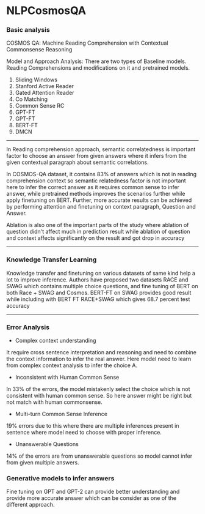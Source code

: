 # NLPCosmosQA

### Basic analysis

COSMOS QA: Machine Reading Comprehension with Contextual Commonsense Reasoning

Model and Approach Analysis:
There are two types of Baseline models. Reading Comprehensions and modifications on it and pretrained models.
1.	Sliding Windows
2.	Stanford Active Reader
3.	Gated Attention Reader
4.	Co Matching
5.	Common Sense RC
6.	GPT-FT
7.	GPT-FT
8.	BERT-FT
9.	DMCN

---

In Reading comprehension approach, semantic correlatedness is important factor to choose an answer from given answers where it infers from the given contextual paragraph about semantic correlations. 

In COSMOS-QA dataset, it contains 83% of answers which is not in reading comprehension context so semantic relatedness factor is not important here to infer the correct answer as it requires common sense to infer answer, while pretrained methods improves the scenarios further while apply finetuning on BERT. Further, more accurate results can be achieved by performing attention and finetuning on context paragraph, Question and Answer.

Ablation is also one of the important parts of the study where ablation of question didn't affect much in prediction result while ablation of question and context affects significantly on the result and got drop in accuracy

---

### Knowledge Transfer Learning ###

Knowledge transfer and finetuning on various datasets of same kind help a lot to improve inference. Authors have proposed two datasets RACE and SWAG which contains multiple choice questions, and fine tuning of BERT on both Race + SWAG and Cosmos. BERT-FT on SWAG provides good result while including with BERT FT RACE+SWAG which gives 68.7 percent test accuracy

---

### Error Analysis

* Complex context understanding 

It require cross sentence interpretation and reasoning and need to combine the context information to infer the real answer. Here model need to learn from complex context analysis
to infer the choice A. 


*	Inconsistent with Human Common Sense

In 33% of the errors, the model mistakenly select the choice which is not consistent with human common sense. So here answer might be right but not match with human commonsense.

* Multi-turn Common Sense Inference

19% errors due to this where there are multiple inferences present in sentence where model need to choose with proper inference.

*	Unanswerable Questions

14% of the errors are from unanswerable questions so model cannot infer from given multiple answers.


### Generative models to infer answers ###

Fine tuning on GPT and GPT-2 can provide better understanding and provide more accurate answer which can be consider as one of the different approach.

